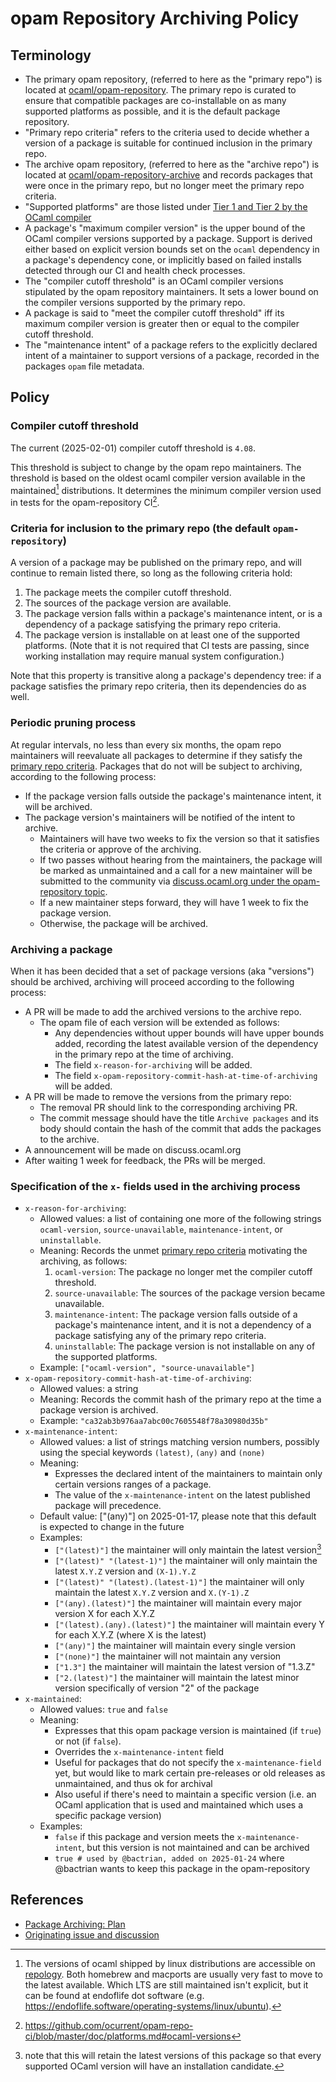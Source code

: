 # opam Repository Archiving Policy

## Terminology

- The primary opam repository, (referred to here as the "primary repo") is located at [ocaml/opam-repository](https://github.com/ocaml/opam-repository). The primary repo is curated to ensure that compatible packages are co-installable on as many supported platforms as possible, and it is the default package repository.
- "Primary repo criteria" refers to the criteria used to decide whether a version of a package is suitable for continued inclusion in the primary repo.
- The archive opam repository, (referred to here as the "archive repo") is located at [ocaml/opam-repository-archive](https://github.com/ocaml/opam-repository-archive) and records packages that were once in the primary repo, but no longer meet the primary repo criteria.
- "Supported platforms" are those listed under [Tier 1 and Tier 2 by the OCaml compiler](https://github.com/ocaml/ocaml?tab=readme-ov-file#overview)
- A package's "maximum compiler version" is the upper bound of the OCaml compiler versions supported by a package. Support is derived either based on explicit version bounds set on the `ocaml` dependency in a package's dependency cone, or implicitly based on failed installs detected through our CI and health check processes.
- The "compiler cutoff threshold" is an OCaml compiler versions stipulated by the opam repository maintainers. It sets a lower bound on the compiler versions supported by the primary repo. 
- A package is said to "meet the compiler cutoff threshold" iff its maximum compiler version is greater then or equal to the compiler cutoff threshold.
- The "maintenance intent" of a package refers to the explicitly declared intent of a maintainer to support versions of a package, recorded in the packages `opam` file metadata.

## Policy

### Compiler cutoff threshold

The current (2025-02-01) compiler cutoff threshold is `4.08`.

This threshold is subject to change by the opam repo maintainers.
The threshold is based on the oldest ocaml compiler version available
in the maintained[^1] distributions. It determines the minimum
compiler version used in tests for the opam-repository CI[^2].

[^2]: https://github.com/ocurrent/opam-repo-ci/blob/master/doc/platforms.md#ocaml-versions

<a name="inclusion-criteria"></a>
### Criteria for inclusion to the primary repo (the default `opam-repository`)

A version of a package may be published on the primary repo, and will continue to remain listed there, so long as the following criteria hold:

1. The package meets the compiler cutoff threshold.
2. The sources of the package version are available.
3. The package version falls within a package's maintenance intent, or is a dependency of a package satisfying the primary repo criteria.
4. The package version is installable on at least one of the supported platforms. (Note that it is not required that CI tests are passing, since working installation may require manual system configuration.)

Note that this property is transitive along a package's dependency tree: if a package satisfies the primary repo criteria, then its dependencies do as well.

### Periodic pruning process

At regular intervals, no less than every six months, the opam repo maintainers will reevaluate all packages to determine if they satisfy the [primary repo criteria](#criteria-for-inclusion-to-the-primary-repo-the-default-opam-repository). Packages that do not will be subject to archiving, according to the following process:

- If the package version falls outside the package's maintenance intent, it will be archived.
- The package version's maintainers will be notified of the intent to archive.
  - Maintainers will have two weeks to fix the version so that it satisfies the criteria or approve of the archiving.
  - If two passes without hearing from the maintainers, the package will be marked as unmaintained and a call for a new maintainer will be submitted to the community via [discuss.ocaml.org under the opam-repository topic](https://discuss.ocaml.org/tag/opam-repository).
  - If a new maintainer steps forward, they will have 1 week to fix the package version.
  - Otherwise, the package will be archived.


### Archiving a package

When it has been decided that a set of package versions (aka "versions") should be archived, archiving will proceed according to the following process:

- A PR will be made to add the archived versions to the archive repo.
    - The opam file of each version will be extended as follows:
        - Any dependencies without upper bounds will have upper bounds added, recording the latest available version of the dependency in the primary repo at the time of archiving.
        -  The field `x-reason-for-archiving` will be added.
        -  The field `x-opam-repository-commit-hash-at-time-of-archiving` will be added.
- A PR will be made to remove the versions from the primary repo:
  - The removal PR should link to the corresponding archiving PR.
  - The commit message should have the title `Archive packages` and its body should contain the hash of the commit that adds the packages to the archive.
- A announcement will be made on discuss.ocaml.org
- After waiting 1 week for feedback, the PRs will be merged.

### Specification of the `x-` fields used in the archiving process

- `x-reason-for-archiving`:
    - Allowed values: a list of containing one more of the following strings
      `ocaml-version`, `source-unavailable`, `maintenance-intent`, or
      `uninstallable`.
    - Meaning: Records the unmet [primary repo criteria](#inclusion-criteria)
      motivating the archiving, as follows:
        1. `ocaml-version`: The package no longer met the compiler cutoff threshold.
        2. `source-unavailable`: The sources of the package version became unavailable.
        3. `maintenance-intent`: The package version falls outside of a
           package's maintenance intent, and it is not a dependency of a package
           satisfying any of the primary repo criteria.
        4. `uninstallable`: The package version is not installable on any
           of the supported platforms.
    - Example: `["ocaml-version", "source-unavailable"]`
- `x-opam-repository-commit-hash-at-time-of-archiving`:
    - Allowed values: a string
    - Meaning: Records the commit hash of the primary repo at the time a package version is archived.
    - Example: `"ca32ab3b976aa7abc00c7605548f78a30980d35b"`
- `x-maintenance-intent`:
    - Allowed values: a list of strings matching version numbers, possibly using the special keywords `(latest)`, `(any)` and `(none)`
    - Meaning:
        - Expresses the declared intent of the maintainers to maintain only certain versions ranges of a package.
        - The value of the `x-maintenance-intent` on the latest published package will precedence.
    - Default value: ["(any)"] on 2025-01-17, please note that this default is expected to change in the future
    - Examples:
        - `["(latest)"]` the maintainer will only maintain the latest version[^caveat]
        [^caveat]: note that this will retain the latest versions of this package so that every supported OCaml version will have an installation candidate.
        - `["(latest)" "(latest-1)"]` the maintainer will only maintain the latest `X.Y.Z` version and `(X-1).Y.Z`
        - `["(latest)" "(latest).(latest-1)"]` the maintainer will only maintain the latest `X.Y.Z` version and `X.(Y-1).Z`
        - `["(any).(latest)"]` the maintainer will maintain every major version X for each X.Y.Z
        - `["(latest).(any).(latest)"]` the maintainer will maintain every Y for each X.Y.Z (where X is the latest)
        - `["(any)"]` the maintainer will maintain every single version
        - `["(none)"]` the maintainer will not maintain any version
        - `["1.3"]` the maintainer will maintain the latest  version of "1.3.Z"
        - `["2.(latest)"]` the maintainer will maintain the latest minor version specifically of version "2" of the package
- `x-maintained`:
    - Allowed values: `true` and `false`
    - Meaning:
        - Expresses that this opam package version is maintained (if `true`) or not (if `false`).
        - Overrides the `x-maintenance-intent` field
        - Useful for packages that do not specify the `x-maintenance-field` yet, but would like to mark certain pre-releases or old releases as unmaintained, and thus ok for archival
        - Also useful if there's need to maintain a specific version (i.e. an OCaml application that is used and maintained which uses a specific package version)
    - Examples:
        - `false` if this package and version meets the `x-maintenance-intent`, but this version is not maintained and can be archived
        - `true # used by @bactrian, added on 2025-01-24` where @bactrian wants to keep this package in the opam-repository

## References

- [Package Archiving: Plan](https://github.com/ocaml/opam-repository/wiki/Package-Archiving:-Plan)
- [Originating issue and discussion](https://github.com/ocaml/opam-repository/issues/23789)

[^1]: The versions of ocaml shipped by linux distributions are accessible on [repology](https://repology.org/project/ocaml/versions). Both homebrew and macports are usually very fast to move to the latest available. Which LTS are still maintained isn't explicit, but it can be found at endoflife dot software (e.g. <https://endoflife.software/operating-systems/linux/ubuntu>).
